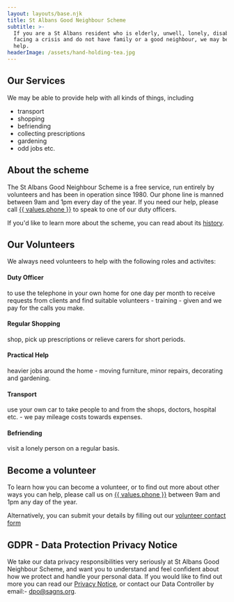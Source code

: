 ```yaml
---
layout: layouts/base.njk
title: St Albans Good Neighbour Scheme
subtitle: >-
  If you are a St Albans resident who is elderly, unwell, lonely, disabled, or
  facing a crisis and do not have family or a good neighbour, we may be able to
  help.
headerImage: /assets/hand-holding-tea.jpg
---
```


## Our Services

We may be able to provide help with all kinds of things, including

- transport
- shopping
- befriending
- collecting prescriptions
- gardening
- odd jobs etc.

## About the scheme

The St Albans Good Neighbour Scheme is a free service, run entirely by volunteers and has been in operation since 1980. Our phone line is manned between 9am and 1pm every day of the year. If you need our help, please call <a href="tel:{{ values.phone }}">{{ values.phone }}</a> to speak to one of our duty officers.

If you'd like to learn more about the scheme, you can read about its [history](/history).



## Our Volunteers

We always need volunteers to help with the following roles and activites:

#### Duty Officer
to use the telephone in your own home for one day per month to receive requests from clients and find suitable volunteers - training - given and we pay for the calls you make.

#### Regular Shopping
shop, pick up prescriptions or relieve carers for short periods.

#### Practical Help
heavier jobs around the home - moving furniture, minor repairs, decorating and gardening.

#### Transport
use your own car to take people to and from the shops, doctors, hospital etc. - we pay mileage costs towards expenses.

#### Befriending
visit a lonely person on a regular basis.


## Become a volunteer

To learn how you can become a volunteer, or to find out more about other ways you can help, please call us on <a href="tel:{{ values.phone }}">{{ values.phone }}</a> between 9am and 1pm any day of the year.

Alternatively, you can submit your details by filling out our [volunteer contact form](/assets/volunteer-form.doc)



## GDPR - Data Protection Privacy Notice

We take our data privacy responsibilities very seriously at St Albans Good Neighbour Scheme, and want you to understand and feel confident about how we protect and handle your personal data. If you would like to find out more you can read our [Privacy Notice](/assets/gdpr_privacy_policy.pdf), or contact our Data Controller by email:- [dpo@sagns.org](mailto:rajesv@yahoo.co.uk).





